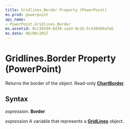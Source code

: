 ```yaml
---
title: Gridlines.Border Property (PowerPoint)
ms.prod: powerpoint
api_name:
- PowerPoint.Gridlines.Border
ms.assetid: 0cc39199-8d38-caa3-0c2b-5c430d99afeb
ms.date: 06/08/2017
---
```



# Gridlines.Border Property (PowerPoint)

Returns the border of the object. Read-only **[ChartBorder](chartborder-object-powerpoint.md)**.


## Syntax

 _expression_. **Border**

 _expression_ A variable that represents a **[GridLines](gridlines-object-powerpoint.md)** object.



